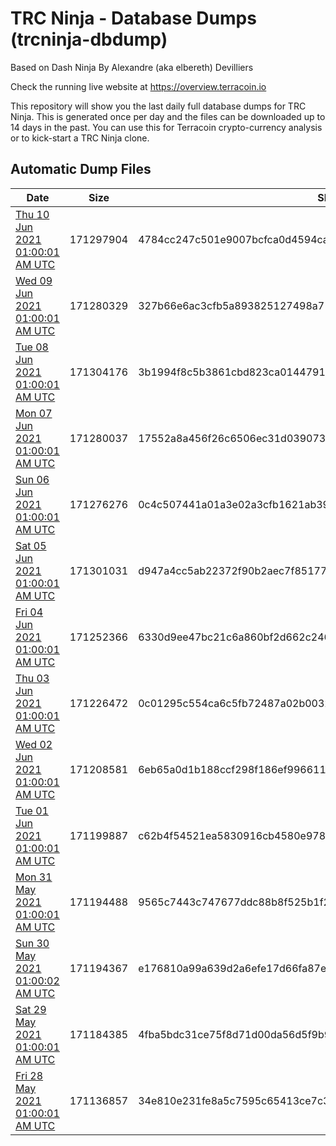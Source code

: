 # TRC Ninja - Database Dumps (trcninja-dbdump)
Based on Dash Ninja By Alexandre (aka elbereth) Devilliers

Check the running live website at https://overview.terracoin.io

This repository will show you the last daily full database dumps for TRC Ninja. This is generated once per day and the files can be downloaded up to 14 days in the past.
You can use this for Terracoin crypto-currency analysis or to kick-start a TRC Ninja clone.


## Automatic Dump Files
| Date | Size | SHA256 |
|--|--|--|
| [Thu 10 Jun 2021 01:00:01 AM UTC](https://transfer.sh/1gmS1e4/trcninja-dbdump-20210610010001.tar.bz2) | 171297904 | 4784cc247c501e9007bcfca0d4594caeee28749957682dd39f218caa0839e841 | 
| [Wed 09 Jun 2021 01:00:01 AM UTC](https://transfer.sh/12ztHf4/trcninja-dbdump-20210609010001.tar.bz2) | 171280329 | 327b66e6ac3cfb5a893825127498a71727c63144815c72e05274c7753efe22b6 | 
| [Tue 08 Jun 2021 01:00:01 AM UTC](https://transfer.sh/1yjmHbf/trcninja-dbdump-20210608010001.tar.bz2) | 171304176 | 3b1994f8c5b3861cbd823ca014479121a17bbec571e7c5e2bb854b4c0c2960b1 | 
| [Mon 07 Jun 2021 01:00:01 AM UTC](https://transfer.sh/1t4iQeK/trcninja-dbdump-20210607010001.tar.bz2) | 171280037 | 17552a8a456f26c6506ec31d0390739dfec045ad11c418a5e18713aea355fdc0 | 
| [Sun 06 Jun 2021 01:00:01 AM UTC](https://transfer.sh/15ia5fW/trcninja-dbdump-20210606010001.tar.bz2) | 171276276 | 0c4c507441a01a3e02a3cfb1621ab3971bbac046fbe7c9abc7ab1ccc97df79a8 | 
| [Sat 05 Jun 2021 01:00:01 AM UTC](https://transfer.sh/1ZdgX9c/trcninja-dbdump-20210605010001.tar.bz2) | 171301031 | d947a4cc5ab22372f90b2aec7f851777b936b2c1b2dfb5411a9eaf93f8b59352 | 
| [Fri 04 Jun 2021 01:00:01 AM UTC](https://transfer.sh/18MUGVH/trcninja-dbdump-20210604010001.tar.bz2) | 171252366 | 6330d9ee47bc21c6a860bf2d662c246e7552ef6ec671684785a45789bf0699b9 | 
| [Thu 03 Jun 2021 01:00:01 AM UTC](https://transfer.sh/1ilMPF7/trcninja-dbdump-20210603010001.tar.bz2) | 171226472 | 0c01295c554ca6c5fb72487a02b00326b4fd070392a8f7826df617e2f4ecaee2 | 
| [Wed 02 Jun 2021 01:00:01 AM UTC](https://transfer.sh/1sTQhxD/trcninja-dbdump-20210602010001.tar.bz2) | 171208581 | 6eb65a0d1b188ccf298f186ef9966117179db312f1995a612c4dd1db57cbe166 | 
| [Tue 01 Jun 2021 01:00:01 AM UTC](https://transfer.sh/j/trcninja-dbdump-20210601010001.tar.bz2) | 171199887 | c62b4f54521ea5830916cb4580e97894eee0198fd27eaa9a5822a632dfe26658 | 
| [Mon 31 May 2021 01:00:01 AM UTC](https://transfer.sh/1W7eUkL/trcninja-dbdump-20210531010001.tar.bz2) | 171194488 | 9565c7443c747677ddc88b8f525b1f2733a7fe7eab34a9e6f701310a65f61685 | 
| [Sun 30 May 2021 01:00:02 AM UTC](https://transfer.sh/1MAJ3Gs/trcninja-dbdump-20210530010002.tar.bz2) | 171194367 | e176810a99a639d2a6efe17d66fa87e04eee22f72640ec42660380da05989871 | 
| [Sat 29 May 2021 01:00:01 AM UTC](https://transfer.sh/12CEs8y/trcninja-dbdump-20210529010001.tar.bz2) | 171184385 | 4fba5bdc31ce75f8d71d00da56d5f9b9c199d23e2e871fa91322781ddb837fb1 | 
| [Fri 28 May 2021 01:00:01 AM UTC](https://transfer.sh/1dqq1GG/trcninja-dbdump-20210528010001.tar.bz2) | 171136857 | 34e810e231fe8a5c7595c65413ce7c3022990e531315a607aa0bbe63b53b402d | 

